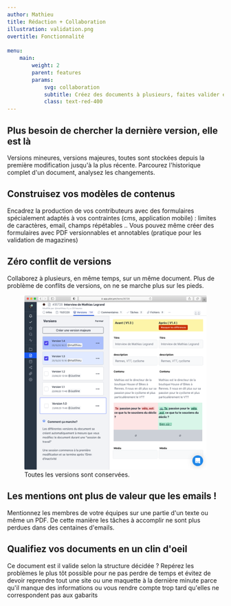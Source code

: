 ```yaml
---
author: Mathieu
title: Rédaction + Collaboration
illustration: validation.png
overtitle: Fonctionnalité

menu:
    main:
        weight: 2
        parent: features
        params:
            svg: collaboration
            subtitle: Créez des documents à plusieurs, faites valider en un clic
            class: text-red-400
---
```


## Plus besoin de chercher la dernière version, elle est là

Versions mineures, versions majeures, toutes sont stockées depuis la première modification jusqu'à la plus récente. Parcourez l'historique complet d'un document, analysez les changements.

## Construisez vos modèles de contenus

Encadrez la production de vos contributeurs avec des formulaires spécialement adaptés à vos contraintes (cms, application mobile) : limites de caractères, email, champs répétables .. Vous pouvez même créer des formulaires avec PDF versionnables et annotables (pratique pour les validation de magazines)

## Zéro conflit de versions

Collaborez à plusieurs, en même temps, sur un même document. Plus de problème de conflits de versions, on ne se marche plus sur les pieds.

<figure class="full-width">
<img class="rounded-lg shadow-lg" src="diff.png">
<figcaption>Toutes les versions sont conservées. </figcaption>
</figure>

## Les mentions ont plus de valeur que les emails !

Mentionnez les membres de votre équipes sur une partie d'un texte ou même un PDF. De cette manière les tâches à accomplir ne sont plus perdues dans des centaines d'emails.

## Qualifiez vos documents en un clin d'oeil

Ce document est il valide selon la structure décidée ? Repérez les problèmes le plus tôt possible pour ne pas perdre de temps et évitez de devoir reprendre tout une site ou une maquette à la dernière minute parce qu'il manque des informations ou vous rendre compte trop tard qu'elles ne correspondent pas aux gabarits
